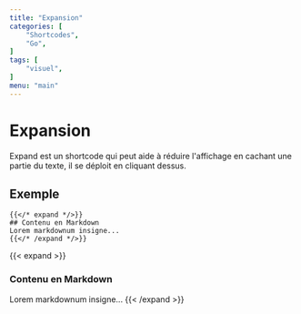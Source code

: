 ```yaml
---
title: "Expansion"
categories: [
    "Shortcodes",
    "Go",
]
tags: [
    "visuel",
]
menu: "main"
---
```


# Expansion

Expand est un shortcode qui peut aide à réduire l'affichage en cachant une partie du texte, il se déploit en cliquant dessus. 

## Exemple

```tpl
{{</* expand */>}}
## Contenu en Markdown
Lorem markdownum insigne...
{{</* /expand */>}}
```

{{< expand >}}
### Contenu en Markdown
Lorem markdownum insigne...
{{< /expand >}}
